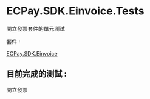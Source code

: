 # ECPay.SDK.Einvoice.Tests

開立發票套件的單元測試

套件 : 

[ECPay.SDK.Einvoice](../ECPay.SDK.Einvoice)

## 目前完成的測試 : 

開立發票